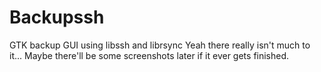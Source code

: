 # Backupssh
GTK backup GUI using libssh and librsync
Yeah there really isn't much to it... Maybe there'll be some screenshots later if it ever gets finished.
